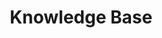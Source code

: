 ---
title: "Knowledge Base"
layout: index.njk
category: KnowledgeBase
parent: /
parentTitle: Home
---